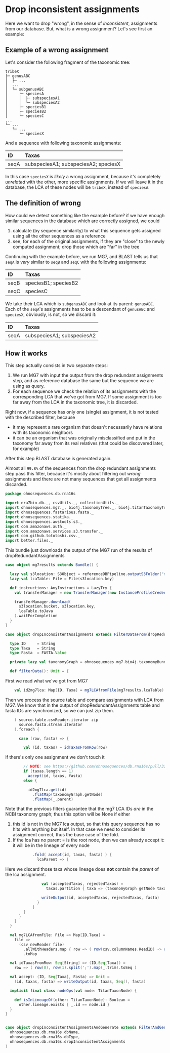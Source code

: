 
# Drop inconsistent assignments

Here we want to drop "wrong", in the sense of *inconsistent*, assignments from our database. But, what is a wrong assignment? Let's see first an example:

## Example of a wrong assignment

Let's consider the following fragment of the taxonomic tree:

```
tribeX
├─ genusABC
│  ├─ ...
│  ...
│  └─ subgenusABC
│     ├─ speciesA
│     │  ├─ subspeciesA1
│     │  └─ subspeciesA2
│     ├─ speciesB1
│     ├─ speciesB2
│     └─ speciesC
...
└─ ...
   └─ ...
      └─ speciesX
```

And a sequence with following taxonomic assignments:

| ID   | Taxas                                |
|:-----|:-------------------------------------|
| seqA | subspeciesA1; subspeciesA2; speciesX |

In this case `speciesX` is *likely* a wrong assignment, because it's completely *unrelated* with the other, more specific assignments. If we will leave it in the database, the LCA of these nodes will be `tribeX`, instead of `speciesA`.

## The definition of wrong

How could we detect something like the example before? if we have enough similar sequences in the database which are correctly assigned, we could

1. calculate (by sequence similarity) to what this sequence gets assigned using all the other sequences as a reference
2. see, for each of the original assignments, if they are "close" to the newly computed assignment; drop those which are "far" in the tree

Continuing with the example before, we run MG7, and BLAST tells us that `seqA` is *very* similar to `seqB` and `seqC` with the following assignments:

| ID   | Taxas                |
|:-----|:---------------------|
| seqB | speciesB1; speciesB2 |
| seqC | speciesC             |

We take their LCA which is `subgenusABC` and look at its parent: `genusABC`. Each of the `seqA`'s assignments has to be a descendant of `genusABC` and `speciesX`, obviously, is not, so we discard it:

| ID   | Taxas                      |
|:-----|:---------------------------|
| seqA | subspeciesA1; subspeciesA2 |

## How it works

This step actually consists in two separate steps:

1. We run MG7 with input the output from the drop redundant assignments step, and as reference database the same but the sequence we are using as query.
2. For each sequence we check the relation of its assignments with the corresponding LCA that we've got from MG7. If some assignment is too far away from the LCA in the taxonomic tree, it is discarded.

  Right now, if a sequence has only one (single) assignment, it is not tested with the described filter, because

  + it may represent a rare organism that doesn't necessarily have relations with its taxonomic neighbors
  + it can be an organism that was originally misclassified and put in the taxonomy far away from its real relatives (that could be discovered later, for example)

  After this step BLAST database is generated again.

Almost all `99.8%` of the sequences from the drop redundant assignments step pass  this filter, because it's mostly about filtering out *wrong* assignments and there are not many sequences that get all assignments discarded.


```scala
package ohnosequences.db.rna16s

import era7bio.db._, csvUtils._, collectionUtils._
import ohnosequences.mg7._, bio4j.taxonomyTree._, bio4j.titanTaxonomyTree._
import ohnosequences.fastarious.fasta._
import ohnosequences.statika._
import ohnosequences.awstools.s3._
import com.amazonaws.auth._
import com.amazonaws.services.s3.transfer._
import com.github.tototoshi.csv._
import better.files._
```

This bundle just downloads the output of the MG7 run of the results of dropRedundantAssignments

```scala
case object mg7results extends Bundle() {

  lazy val s3location: S3Object = referenceDBPipeline.outputS3Folder("merge") / "refdb.lca.csv"
  lazy val lcaTable: File = File(s3location.key)

  def instructions: AnyInstructions = LazyTry {
    val transferManager = new TransferManager(new InstanceProfileCredentialsProvider())

    transferManager.download(
      s3location.bucket, s3location.key,
      lcaTable.toJava
    ).waitForCompletion
  }
}

case object dropInconsistentAssignments extends FilterDataFrom(dropRedundantAssignments)(deps = mg7results, bio4j.taxonomyBundle) {

  type ID     = String
  type Taxa   = String
  type Fasta  = FASTA.Value

  private lazy val taxonomyGraph = ohnosequences.mg7.bio4j.taxonomyBundle.graph

  def filterData(): Unit = {
```

First we read what we've got from MG7

```scala
    val id2mg7lca: Map[ID, Taxa] = mg7LCAfromFile(mg7results.lcaTable)
```

Then we process the source table and compare assignments with LCA from MG7. We know that in the output of dropRedundantAssignments table and fasta IDs are synchronized, so we can just zip them.

```scala
    ( source.table.csvReader.iterator zip
      source.fasta.stream.iterator
    ).foreach {

      case (row, fasta) => {

        val (id, taxas) = idTaxasFromRow(row)
```

If there's only one assignment we don't touch it

```scala
        // NOTE: see https://github.com/ohnosequences/db.rna16s/pull/32#discussion_r71972097 for the reasons
        if (taxas.length == 1)
          accept(id, taxas, fasta)
        else {

          id2mg7lca.get(id)
            .flatMap(taxonomyGraph.getNode)
            .flatMap(_.parent)
```


Note that the previous filters guarantee that the mg7 LCA IDs *are* in the NCBI taxonomy graph; thus this option will be None if either

1. this id is not in the MG7 lca output, so that this query sequence has no hits with anything but itself. In that case we need to consider its assignment correct, thus the base case of the fold.
2. If the lca has no parent = is the root node, then we can already accept it: it will be in the lineage of every node


```scala
            .fold( accept(id, taxas, fasta) ) {
              lcaParent => {
```

Here we discard those taxa whose lineage does **not** contain the *parent* of the lca assignment.

```scala
                val (acceptedTaxas, rejectedTaxas) =
                  taxas.partition { taxa => (taxonomyGraph getNode taxa).fold(false)( lcaParent isInLineageOf _ ) }

                writeOutput(id, acceptedTaxas, rejectedTaxas, fasta)
              }
            }
        }
      }
    }
  }

  val mg7LCAfromFile: File => Map[ID,Taxa] =
    file =>
      (csv newReader file)
        .allWithHeaders.map { row => ( row(csv.columnNames.ReadID) -> row(csv.columnNames.TaxID) ) }
        .toMap

  val idTaxasFromRow: Seq[String] => (ID,Seq[Taxa]) =
    row => ( row(0), row(1).split(';').map(_.trim).toSeq )

  val accept: (ID, Seq[Taxa], Fasta) => Unit =
    (id, taxas, fasta) => writeOutput(id, taxas, Seq(), fasta)

  implicit final class nodeOps(val node: TitanTaxonNode) {

    def isInLineageOf(other: TitanTaxonNode): Boolean =
      other.lineage.exists { _.id == node.id }
  }
}


case object dropInconsistentAssignmentsAndGenerate extends FilterAndGenerateBlastDB(
  ohnosequences.db.rna16s.dbName,
  ohnosequences.db.rna16s.dbType,
  ohnosequences.db.rna16s.dropInconsistentAssignments
)

```




[test/scala/runBundles.scala]: ../../test/scala/runBundles.scala.md
[main/scala/dropRedundantAssignments.scala]: dropRedundantAssignments.scala.md
[main/scala/mg7pipeline.scala]: mg7pipeline.scala.md
[main/scala/package.scala]: package.scala.md
[main/scala/compats.scala]: compats.scala.md
[main/scala/release.scala]: release.scala.md
[main/scala/dropInconsistentAssignments.scala]: dropInconsistentAssignments.scala.md
[main/scala/pick16SCandidates.scala]: pick16SCandidates.scala.md